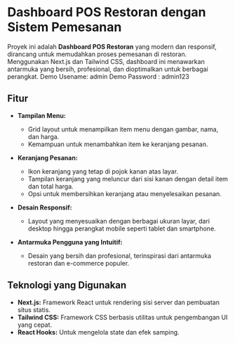 # Dashboard POS Restoran dengan Sistem Pemesanan

Proyek ini adalah **Dashboard POS Restoran** yang modern dan responsif, dirancang untuk memudahkan proses pemesanan di restoran. Menggunakan Next.js dan Tailwind CSS, dashboard ini menawarkan antarmuka yang bersih, profesional, dan dioptimalkan untuk berbagai perangkat.
Demo Usename: admin
Demo Password : admin123
## Fitur

- **Tampilan Menu:**
  - Grid layout untuk menampilkan item menu dengan gambar, nama, dan harga.
  - Kemampuan untuk menambahkan item ke keranjang pesanan.

- **Keranjang Pesanan:**
  - Ikon keranjang yang tetap di pojok kanan atas layar.
  - Tampilan keranjang yang meluncur dari sisi kanan dengan detail item dan total harga.
  - Opsi untuk membersihkan keranjang atau menyelesaikan pesanan.

- **Desain Responsif:**
  - Layout yang menyesuaikan dengan berbagai ukuran layar, dari desktop hingga perangkat mobile seperti tablet dan smartphone.

- **Antarmuka Pengguna yang Intuitif:**
  - Desain yang bersih dan profesional, terinspirasi dari antarmuka restoran dan e-commerce populer.

## Teknologi yang Digunakan

- **Next.js:** Framework React untuk rendering sisi server dan pembuatan situs statis.
- **Tailwind CSS:** Framework CSS berbasis utilitas untuk pengembangan UI yang cepat.
- **React Hooks:** Untuk mengelola state dan efek samping.
